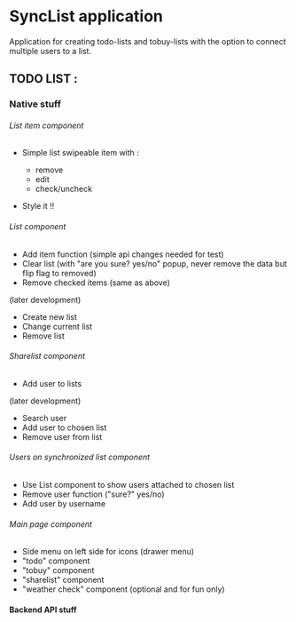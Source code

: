 # SyncList application

####
Application for creating todo-lists and tobuy-lists with the option to connect multiple users to a list.


## TODO LIST : 

### Native stuff
###### List item component
- Simple list swipeable item with :

    - remove
    - edit
    - check/uncheck
- Style it !!

###### List component
- Add item function (simple api changes needed for test)
- Clear list (with "are you sure? yes/no" popup, never remove the data but flip flag to removed)
- Remove checked items (same as above)

(later development)
- Create new list
- Change current list
- Remove list

###### Sharelist component
- Add user to lists

(later development)
- Search user
- Add user to chosen list
- Remove user from list

###### Users on synchronized list component
- Use List component to show users attached to chosen list
- Remove user function ("sure?" yes/no)
- Add user by username

###### Main page component
- Side menu on left side for icons (drawer menu)
- "todo" component
- "tobuy" component
- "sharelist" component
- "weather check" component (optional and for fun only)

#### Backend API stuff
